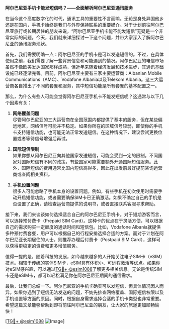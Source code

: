 **阿尔巴尼亚手机卡能发短信吗？——全面解析阿尔巴尼亚通讯服务**

在当今这个高度数字化的时代，通讯工具的重要性不言而喻。无论是身处异国他乡还是在国内，手机卡始终是我们与外界保持联系的重要媒介。对于计划前往阿尔巴尼亚旅行或长期居住的朋友来说，“阿尔巴尼亚手机卡能不能发短信”无疑是一个非常实际的问题。今天，我们就来详细探讨一下这个问题，并带大家深入了解阿尔巴尼亚的通讯服务现状。

首先，我们需要明确一点：阿尔巴尼亚的手机卡是可以发送短信的。不过，在具体使用之前，我们需要了解一些背景信息和可能遇到的情况。阿尔巴尼亚的电信市场虽然不像欧美发达国家那样成熟，但近年来随着经济发展和技术进步，其通讯基础设施已经逐渐完善。目前，阿尔巴尼亚主要有三家主要运营商：Albanian Mobile Communications（AMC）、Vodafone Albania以及Telekom Albania。这三大运营商各自推出了不同的套餐和服务，其中短信功能是所有套餐的基本配置之一。

那么，为什么有些人可能会觉得阿尔巴尼亚手机卡不能发短信呢？这通常与以下几个因素有关：

1. **网络覆盖问题**  
   尽管阿尔巴尼亚的三大运营商在全国范围内都提供了基本的服务，但在某些偏远地区，网络信号可能并不稳定。如果你所在的区域信号较弱，即使你的手机卡支持短信功能，也可能无法正常发送短信。在这种情况下，建议尝试更换位置或者等待信号增强后再试。

2. **国际短信限制**  
   如果你想从阿尔巴尼亚向其他国家发送短信，可能会受到一定的限制。不同国家对国际短信有不同的政策，有些国家可能需要额外开通国际短信服务。此外，国际短信的费用通常比国内短信高得多，因此在出发前最好提前咨询运营商或查阅相关资料。

3. **手机设置问题**  
   很多人可能忽略了手机本身的设置问题。例如，有些手机在初次使用时需要手动开启短信功能，或者需要确保SIM卡已正确激活。如果不确定自己的手机是否设置了正确，请检查运营商提供的说明书，或者直接联系客服寻求帮助。

接下来，我们来谈谈如何选择适合自己的阿尔巴尼亚手机卡。对于短期游客而言，可以选择预付费卡（Prepaid SIM Card）。这种卡的优点在于灵活方便，可以根据自己的需求购买一定额度的通话时间和短信包。比如，Vodafone Albania就提供多种预付费套餐，用户可以根据自己的行程安排选择合适的方案。而对于计划在阿尔巴尼亚长期居住的人士，则推荐办理后付费卡（Postpaid SIM Card），这样可以获得更稳定的资费和更多增值服务。

值得一提的是，随着科技的发展，如今越来越多的人开始关注电子SIM卡（eSIM）技术。相较于传统的实体SIM卡，eSIM具有体积小、可远程激活等优点。如果你对eSIM感兴趣，可以通过[TG💪+ @esim1088](https://t.me/s/esim1088)了解更多相关信息。无论是传统SIM卡还是eSIM卡，都可以轻松满足你在阿尔巴尼亚期间的通信需求。

最后，让我们总结一下。阿尔巴尼亚的手机卡确实可以发短信，但具体情况因人而异。如果你遇到了短信无法发送的问题，不妨先排查网络覆盖、国际短信权限以及手机设置等方面的原因。同时，根据自身需求选择合适的手机卡类型也非常重要。希望这篇文章能够帮助到即将前往阿尔巴尼亚的朋友，让大家的旅途更加顺畅愉快！

[[TG💪+ @esim1088](https://t.me/s/esim1088) ![Image](https://i.postimg.cc/4NQfJmqS/Snipaste-2025-05-13-00-14-12.png)]